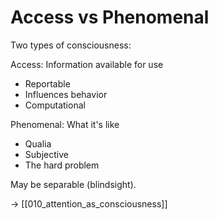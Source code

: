 # Access vs Phenomenal

Two types of consciousness:

Access: Information available for use
- Reportable
- Influences behavior
- Computational

Phenomenal: What it's like
- Qualia
- Subjective
- The hard problem

May be separable (blindsight).

→ [[010_attention_as_consciousness]]